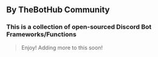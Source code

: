 ## By TheBotHub Community
### This is a collection of open-sourced Discord Bot Frameworks/Functions
> Enjoy! Adding more to this soon!

